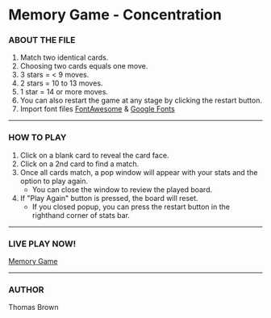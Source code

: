 # Memory Game - Concentration
### ABOUT THE FILE
1. Match two identical cards.
1. Choosing two cards equals one move.
1. 3 stars = < 9 moves.
1. 2 stars = 10 to 13 moves.
1. 1 star = 14 or more moves.
1. You can also restart the game at any stage by clicking the restart button.
1. Import font files [FontAwesome](https://cdnjs.cloudflare.com/ajax/libs/font-awesome/4.7.0/css/font-awesome.min.css) & [Google Fonts](https://fonts.google.com/)
---
### HOW TO PLAY
1. Click on a blank card to reveal the card face.
1. Click on a 2nd card to find a match.
1. Once all cards match, a pop window will appear with your stats and the option to play again.
    * You can close the window to review the played board.
1. If "Play Again" button is pressed, the board will reset.
    * If you closed popup, you can press the restart button in the righthand corner of stats bar.
---
### LIVE PLAY NOW!
[Memory Game](https://codepen.io/tcdev/pen/gBjWyg "codepen.io Memory Game")

---
### AUTHOR
Thomas Brown

